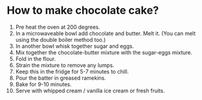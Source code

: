 # How to make chocolate cake? 

1. Pre heat the oven at 200 degrees.
2. In a microwaveable bowl add chocolate and butter. Melt it. (You can melt using the double boiler method too.)
3. In another bowl whisk together sugar and eggs.
4. Mix together the chocolate-butter mixture with the sugar-eggs mixture.
5. Fold in the flour.
6. Strain the mixture to remove any lumps.
7. Keep this in the fridge for 5-7 minutes to chill.
8. Pour the batter in greased ramekins.
9. Bake for 9-10 minutes.
10. Serve with whipped cream / vanilla ice cream or fresh fruits.